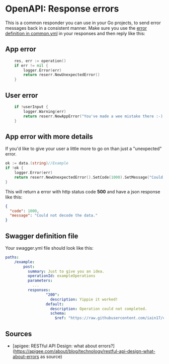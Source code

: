 # OpenAPI: Response errors

This is a common responder you can use in your Go projects, to send error messages back in a consistent manner.
Make sure you use the [error definition in common.yml](../common.yml) in your responses and then reply like this:

## App error
```go
	res, err := operation()
	if err != nil {
		logger.Error(err)
		return reserr.NewUnexpectedError()
	}
```

## User error
```go
    if !userInput {
        logger.Warning(err)
        return reserr.NewAppError("You've made a wee mistake there :-).")
    }
```

## App error with more details
If you'd like to give your user a little more to go on than just a "unexpected" error.

```go
ok := data.(string)//Example
if !ok {
    logger.Error(err)
    return reserr.NewUnexpectedError().SetCode(1000).SetMessage("Could not decode the data.")
}
```

This will return a error with http status code **500** and have a json response like this:

```json
{
  "code": 1000,
  "message": "Could not decode the data."
}
```

## Swagger definition file
Your swagger.yml file should look like this:
```yml
paths:
    /example:
        post:
          summary: Just to give you an idea.
          operationId: exampleOperations
          parameters:
            ...
          responses:
                  "200":
                    description: Yippie it worked!
                  default:
                    description: Operation could not completed.
                    schema:
                      $ref: "https://raw.githubusercontent.com/iain17/common-openapi/master/common.yml?#/Error"
```

## Sources
- [apigee: RESTful API Design: what about errors?](https://apigee.com/about/blog/technology/restful-api-design-what-about-errors as source)